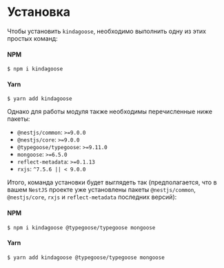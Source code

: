 # Установка

Чтобы установить `kindagoose`, необходимо выполнить одну из этих простых команд:

#### NPM

```shell
$ npm i kindagoose
```

#### Yarn

```shell
$ yarn add kindagoose
```

Однако для работы модуля также необходимы перечисленные ниже пакеты:

* `@nestjs/common`: `>=9.0.0`
* `@nestjs/core`: `>=9.0.0`
* `@typegoose/typegoose`: `>=9.11.0`
* `mongoose`: `>=6.5.0`
* `reflect-metadata`: `>=0.1.13`
* `rxjs`: `^7.5.6 || < 9.0.0`

Итого, команда установки будет выглядеть так (предполагается, что в вашем `NestJS` проекте уже установлены пакеты
`@nestjs/common`, `@nestjs/core`, `rxjs` и `reflect-metadata` последних версий):

#### NPM

```shell
$ npm i kindagoose @typegoose/typegoose mongoose
```

#### Yarn

```shell
$ yarn add kindagoose @typegoose/typegoose mongoose
```
